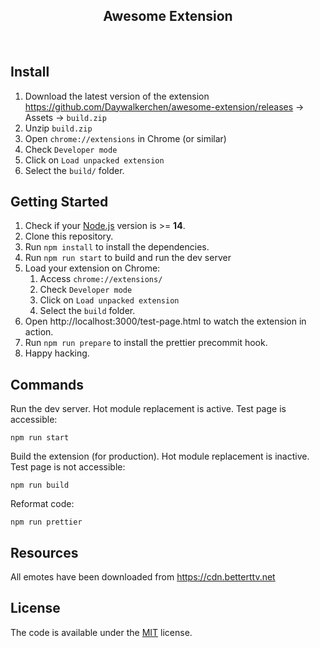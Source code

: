 <div align="center">
    <h2>Awesome Extension</h2>
    <div>
        <img src="https://img.shields.io/github/languages/code-size/Daywalkerchen/awesome-extension?style=for-the-badge" alt="" />
        <img src="https://img.shields.io/github/release-date/Daywalkerchen/awesome-extension?style=for-the-badge" alt="" />
        <img src="https://img.shields.io/github/issues/Daywalkerchen/awesome-extension?style=for-the-badge" alt="" />
    </div>
</div>

## Install

1. Download the latest version of the extension https://github.com/Daywalkerchen/awesome-extension/releases -> Assets -> `build.zip`
2. Unzip `build.zip`
3. Open `chrome://extensions` in Chrome (or similar)
4. Check `Developer mode`
5. Click on `Load unpacked extension`
6. Select the `build/` folder.

## Getting Started

1. Check if your [Node.js](https://nodejs.org/) version is >= **14**.
2. Clone this repository.
3. Run `npm install` to install the dependencies.
4. Run `npm run start` to build and run the dev server
5. Load your extension on Chrome:
   1. Access `chrome://extensions/`
   2. Check `Developer mode`
   3. Click on `Load unpacked extension`
   4. Select the `build` folder.
6. Open http://localhost:3000/test-page.html to watch the extension in action.
7. Run `npm run prepare` to install the prettier precommit hook.
8. Happy hacking.

## Commands

Run the dev server. Hot module replacement is active. Test page is accessible:

```
npm run start
```

Build the extension (for production). Hot module replacement is inactive. Test page is not accessible:

```
npm run build
```

Reformat code:

```
npm run prettier
```

## Resources

All emotes have been downloaded from https://cdn.betterttv.net

## License

The code is available under the [MIT](LICENSE) license.
